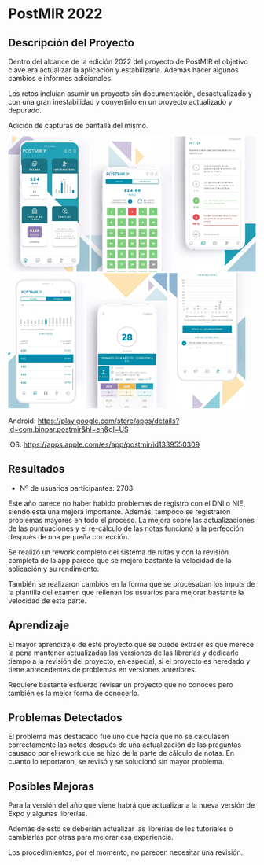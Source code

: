 # PostMIR 2022

## Descripción del Proyecto

Dentro del alcance de la edición 2022 del proyecto de PostMIR el objetivo clave era actualizar la aplicación
y estabilizarla. Además hacer algunos cambios e informes adicionales.

Los retos incluían asumir un proyecto sin documentación, desactualizado y con una gran inestabilidad
y convertirlo en un proyecto actualizado y depurado.

Adición de capturas de pantalla del mismo.

<img src="../../img/home.webp" height="275" />
<img src="../../img/exam.webp" height="275" />
<img src="../../img/question.webp" height="275" />
<img src="../../img/ranking.webp" height="275" />
<img src="../../img/plazas.webp" height="275" />
<img src="../../img/impugnaciones.webp" height="275" />

Android: https://play.google.com/store/apps/details?id=com.binpar.postmir&hl=en&gl=US

iOS: https://apps.apple.com/es/app/postmir/id1339550309

## Resultados

- Nº de usuarios participantes: 2703

Este año parece no haber habido problemas de registro con el DNI o NIE, siendo esta una mejora importante.
Además, tampoco se registraron problemas mayores en todo el proceso. La mejora sobre las actualizaciones
de las puntuaciones y el re-cálculo de las notas funcionó a la perfección después de una pequeña
corrección.

Se realizó un rework completo del sistema de rutas y con la revisión completa de la app parece que
se mejoró bastante la velocidad de la aplicación y su rendimiento.

También se realizaron cambios en la forma que se procesaban los inputs de la plantilla del examen que
rellenan los usuarios para mejorar bastante la velocidad de esta parte.

## Aprendizaje

El mayor aprendizaje de este proyecto que se puede extraer es que merece la pena mantener actualizadas
las versiones de las librerías y dedicarle tiempo a la revisión del proyecto, en especial, si el
proyecto es heredado y tiene antecedentes de problemas en versiones anteriores.

Requiere bastante esfuerzo revisar un proyecto que no conoces pero también es la mejor forma de conocerlo.

## Problemas Detectados

El problema más destacado fue uno que hacía que no se calculasen correctamente las netas después de una
actualización de las preguntas causado por el rework que se hizo de la parte de cálculo de notas.
En cuanto lo reportaron, se revisó y se solucionó sin mayor problema.

## Posibles Mejoras

Para la versión del año que viene habrá que actualizar a la nueva versión de Expo y algunas librerías.

Además de esto se deberían actualizar las librerías de los tutoriales o cambiarlas por otras para
mejorar esa experiencia.

Los procedimientos, por el momento, no parecen necesitar una revisión.
